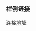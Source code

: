 ### 样例链接
[连接地址](http://svn.wecheetah.com:29080/common-web-service/web-service-demo/mobile_payment.html)
